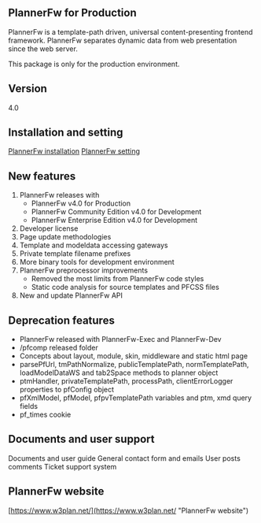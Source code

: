 PlannerFw for Production
------------------------

PlannerFw is a template-path driven, universal content-presenting frontend framework. PlannerFw separates dynamic data from web presentation since the web server.

This package is only for the production environment.


Version
-------

4.0


Installation and setting
------------------------

[PlannerFw installation](https://www.w3plan.net/plannerfw-installation/ "PlannerFw installation")
[PlannerFw setting](https://www.w3plan.net/configuration-setting/ "PlannerFw setting")


New features
------------

  1. PlannerFw releases with
     * PlannerFw v4.0 for Production
     * PlannerFw Community Edition v4.0 for Development
     * PlannerFw Enterprise Edition v4.0 for Development
  2. Developer license
  3. Page update methodologies
  4. Template and modeldata accessing gateways
  5. Private template filename prefixes
  6. More binary tools for development environment
  7. PlannerFw preprocessor improvements
     * Removed the most limits from PlannerFw code styles 
     * Static code analysis for source templates and PFCSS files    
  8. New and update PlannerFw API


Deprecation features
--------------------

  * PlannerFw released with PlannerFw-Exec and PlannerFw-Dev
  * /pfcomp released folder
  * Concepts about layout, module, skin, middleware and static html page
  * parsePfUrl, tmPathNormalize, publicTemplatePath, normTemplatePath, loadModelDataWS and tab2Space methods to planner object
  * ptmHandler, privateTemplatePath, processPath, clientErrorLogger properties to pfConfig object
  * pfXmlModel, pfModel, pfpvTemplatePath variables and ptm, xmd query fields
  * pf_times cookie


Documents and user support
--------------------------

Documents and user guide
General contact form and emails
User posts comments
Ticket support system


PlannerFw website
-----------------

[https://www.w3plan.net/](https://www.w3plan.net/ "PlannerFw website")

